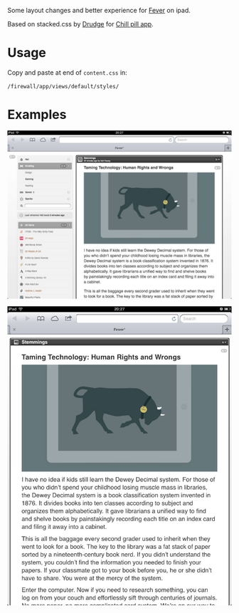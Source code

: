 Some layout changes and better experience for [Fever](http://feedafever.com) on ipad.

Based on stacked.css by [Drudge](https://github.com/drudge) for [Chill pill app](http://chillpillapp.com).

# Usage
Copy and paste at end of  `content.css` in:

    /firewall/app/views/default/styles/
    
# Examples

![Landscape](Examples/fever1.jpg)

![Portrait](Examples/fever2.jpg)


